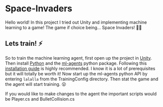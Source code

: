 # Space-Invaders
Hello world! In this project I tried out Unity and implementing machine learning to a game! The game if choice being... Space Invaders! 👾✨ 


## Lets train! ⚡️
So to train the machine learning agent, first open up the project in [Unity](unity.com/download). Then install [Python](https://www.python.org/downloads/) and the [ml-agents]() python package. Following this [installation guide](https://github.com/Unity-Technologies/ml-agents/blob/main/docs/Installation.md) is highly recommended. I know it is a lot of prerequisites but it will totally be worth it! Now start up the ml-agents python API by entering ``lalalla`` from the TrainingConfig directory. Then stat the game and the agent will start training. 😲 

If you would like to make changes to the agent the important scripts would be Player.cs and BulletCollision.cs
